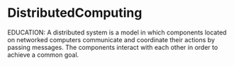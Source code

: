 # DistributedComputing
EDUCATION:  A distributed system is a model in which components located on networked computers communicate and coordinate their actions by passing messages. The components interact with each other in order to achieve a common goal.
